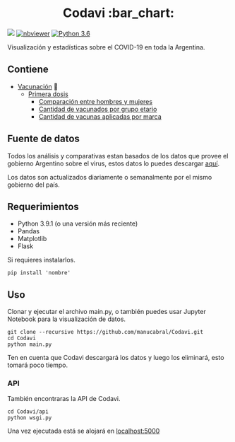 <div align="center">
  <h1>Codavi :bar_chart:</h1>
</div>

[![](https://img.shields.io/badge/License-GPLv3-red.svg)](https://github.com/manucabral/COVID-19-Davi/blob/main/LICENSE)
[![nbviewer](https://img.shields.io/badge/jupyter_notebook-nbviewer-black.svg?style=flat-square)](https://nbviewer.jupyter.org/github/manucabral/Codavi/blob/main/Vacunación/DOSIS1-MasculineAndFeminineComparative.ipynb)
[![Python 3.6](https://img.shields.io/badge/python-3.9.1-blue.svg)](https://www.python.org/downloads/release/python-360/)

Visualización y estadísticas sobre el COVID-19 en toda la Argentina.

## Contiene
- [Vacunación](https://github.com/manucabral/Codavi/tree/main/Vacunación) :test_tube:
  - [Primera dosis](https://github.com/manucabral/Codavi/tree/main/Vacunación/Primera%20dosis)
    - [Comparación entre hombres y mujeres](https://github.com/manucabral/Codavi/blob/main/Vacunación/Primera%20dosis/DOSIS1-MasculineAndFeminineComparative.ipynb)
    - [Cantidad de vacunados por grupo etario](https://github.com/manucabral/Codavi/blob/main/Vacunación/Primera%20dosis/DOSIS1-GrupoEtarioComparativa.ipynb)
    - [Cantidad de vacunas aplicadas por marca](https://github.com/manucabral/Codavi/blob/main/Vacunación/Primera%20dosis/DOSIS1-VacunasAplicadas.ipynb)

## Fuente de datos
Todos los análisis y comparativas estan basados de los datos que provee el gobierno Argentino sobre el virus, estos datos lo puedes descargar [aquí](https://datos.gob.ar/dataset/salud-vacunas-contra-covid-19-dosis-aplicadas-republica-argentina---registro-desagregado).

Los datos son actualizados diariamente o semanalmente por el mismo gobierno del país.

## Requerimientos
- Python 3.9.1 (o una versión más reciente)
- Pandas
- Matplotlib
- Flask

Si requieres instalarlos.
```
pip install 'nombre'
```

## Uso
Clonar y ejecutar el archivo main.py, o también puedes usar Jupyter Notebook para la visualización de datos.
```
git clone --recursive https://github.com/manucabral/Codavi.git
cd Codavi
python main.py
```
Ten en cuenta que Codavi descargará los datos y luego los eliminará, esto tomará poco tiempo.

### API
También encontraras la API de Codavi.
```
cd Codavi/api
python wsgi.py
```
Una vez ejecutada está se alojará en [localhost:5000](http://localhot:5000)
